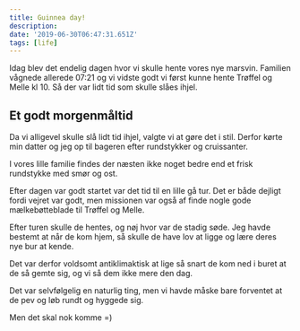 ```yaml
---
title: Guinnea day!
description:
date: '2019-06-30T06:47:31.651Z'
tags: [life]
---
```


Idag blev det endelig dagen hvor vi skulle hente vores nye marsvin.
Familien vågnede allerede 07:21 og vi vidste godt vi først kunne hente Trøffel og Melle kl 10. Så der var lidt tid som skulle slåes ihjel.

## Et godt morgenmåltid

Da vi alligevel skulle slå lidt tid ihjel, valgte vi at gøre det i stil. Derfor kørte min datter og jeg op til bageren efter rundstykker og cruissanter.

I vores lille familie findes der næsten ikke noget bedre end et frisk rundstykke med smør og ost.

Efter dagen var godt startet var det tid til en lille gå tur. Det er både dejligt fordi vejret var godt, men missionen var også af finde nogle gode mælkebøtteblade til Trøffel og Melle.

Efter turen skulle de hentes, og nøj hvor var de stadig søde. Jeg havde bestemt at når de kom hjem, så skulle de have lov at ligge og lære deres nye bur at kende.

Det var derfor voldsomt antiklimaktisk at lige så snart de kom ned i buret at de så gemte sig, og vi så dem ikke mere den dag.

Det var selvfølgelig en naturlig ting, men vi havde måske bare forventet at de pev og løb rundt og hyggede sig.

Men det skal nok komme =)
